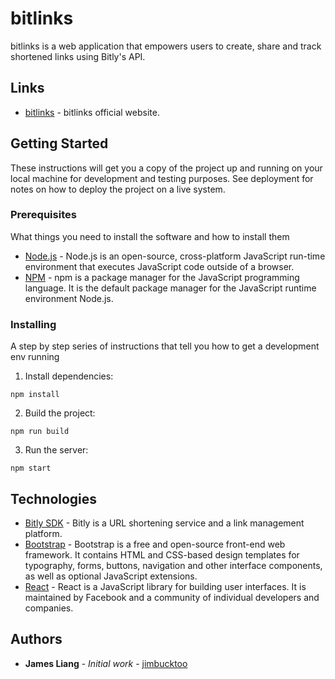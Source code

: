 # bitlinks

bitlinks is a web application that empowers users to create, share and track shortened links using Bitly's API.

## Links

* [bitlinks](https://bitlinks.surge.sh/) - bitlinks official website.

## Getting Started

These instructions will get you a copy of the project up and running on your local machine for development and testing purposes. See deployment for notes on how to deploy the project on a live system.

### Prerequisites

What things you need to install the software and how to install them

* [Node.js](https://www.nodejs.org/) - Node.js is an open-source, cross-platform JavaScript run-time environment that executes JavaScript code outside of a browser.
* [NPM](https://www.npmjs.com/) - npm is a package manager for the JavaScript programming language. It is the default package manager for the JavaScript runtime environment Node.js.

### Installing

A step by step series of instructions that tell you how to get a development env running

1. Install dependencies:

```
npm install
```

2. Build the project:

```
npm run build
```
3. Run the server:

```
npm start
```

## Technologies

* [Bitly SDK](https://bitly.com/) - Bitly is a URL shortening service and a link management platform.
* [Bootstrap](https://getbootstrap.com/) - Bootstrap is a free and open-source front-end web framework. It contains HTML and CSS-based design templates for typography, forms, buttons, navigation and other interface components, as well as optional JavaScript extensions.
* [React](https://reactjs.org/) - React is a JavaScript library for building user interfaces. It is maintained by Facebook and a community of individual developers and companies.

## Authors

* **James Liang** - _Initial work_ - [jimbucktoo](https://github.com/jimbucktoo/)
